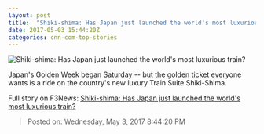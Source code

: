 ```yaml
---
layout: post
title:  "Shiki-shima: Has Japan just launched the world's most luxurious train?"
date: 2017-05-03 15:44:20Z
categories: cnn-com-top-stories
---
```


![Shiki-shima: Has Japan just launched the world's most luxurious train?](http://i2.cdn.cnn.com/cnnnext/dam/assets/170503122943-shiki-shima-3-super-tease.jpg)

Japan's Golden Week began Saturday -- but the golden ticket everyone wants is a ride on the country's new luxury Train Suite Shiki-Shima.


Full story on F3News: [Shiki-shima: Has Japan just launched the world's most luxurious train?](http://www.f3nws.com/n/CxAZPC)

> Posted on: Wednesday, May 3, 2017 8:44:20 PM
